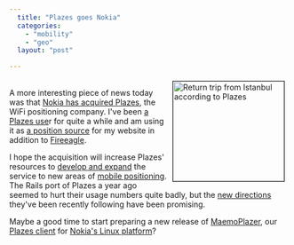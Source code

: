 ```yaml
---
  title: "Plazes goes Nokia"
  categories: 
    - "mobility"
    - "geo"
  layout: "post"

---
```

<p>
<a href="https://d2vqpl3tx84ay5.cloudfront.net/plazes-istanbul-return-trip.png"><img src="https://d2vqpl3tx84ay5.cloudfront.net/plazes-istanbul-return-trip-tm.jpg" height="180" width="200" border="1" align="right" hspace="8" vspace="4" alt="Return trip from Istanbul according to Plazes" title="Return trip from Istanbul according to Plazes" /></a>
<br />A more interesting piece of news today was that <a href="http://blog.plazes.com/?p=242">Nokia has acquired Plazes</a>, the WiFi positioning company. I've been <a href="http://plazes.com/users/7006">a Plazes use</a>r for quite a while and am using it as <a href="http://bergie.iki.fi/blog/the-midgard-position/">a position source</a> for my website in addition to <a href="http://bergie.iki.fi/blog/yahoo-fire_eagle_knows_where_my_phone_moves/">Fireeagle</a>.
</p><p>
I hope the acquisition will increase Plazes' resources to <a href="http://bergie.iki.fi/blog/plazecamp/">develop and expand</a> the service to new areas of <a href="http://bergie.iki.fi/blog/iphone-geoclue_and_making_mobile_devices_location-aware/">mobile positioning</a>. The Rails port of Plazes a year ago seemed to hurt their usage numbers quite badly, but the <a href="http://blog.plazes.com/?p=230">new directions</a> they've been recently following have been promising.
</p><p>
Maybe a good time to start preparing a new release of <a href="http://maemo.org/downloads/product/OS2007/maemoplazer/">MaemoPlazer</a>, our <a href="http://bergie.iki.fi/blog/plazes_on_the_n800/">Plazes client</a> for <a href="http://maemo.org/intro/">Nokia's Linux platform</a>?
</p>
